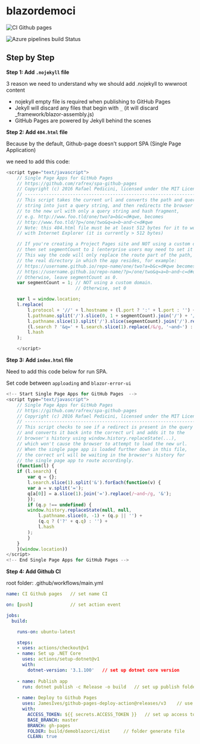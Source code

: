 # blazordemoci
![CI Github pages](https://github.com/vienpt/blazordemoci/workflows/CI%20Github%20pages/badge.svg)

![Azure pipelines build Status](https://dev.azure.com/viendev0909/blazor-ghpages/_build/latest?definitionId=9&branchName=master)


## Step by Step

**Step 1: Add `.nojekyll` file**

3 reason we need to understand why we should add .nojekyll to wwwroot content

- nojekyll empty file is required when publishing to GitHub Pages
- Jekyll will discard any files that begin with `_` (it will discard _framework/blazor-assembly.js)
- GitHub Pages are powered by Jekyll behind the scenes

**Step 2: Add `404.html` file**

Because by the default, Github-page doesn't support SPA (Single Page Application)

we need to add this code:

``` javascript
<script type="text/javascript">
	// Single Page Apps for GitHub Pages
	// https://github.com/rafrex/spa-github-pages
	// Copyright (c) 2016 Rafael Pedicini, licensed under the MIT License
	// ----------------------------------------------------------------------
	// This script takes the current url and converts the path and query
	// string into just a query string, and then redirects the browser
	// to the new url with only a query string and hash fragment,
	// e.g. http://www.foo.tld/one/two?a=b&c=d#qwe, becomes
	// http://www.foo.tld/?p=/one/two&q=a=b~and~c=d#qwe
	// Note: this 404.html file must be at least 512 bytes for it to work
	// with Internet Explorer (it is currently > 512 bytes)

	// If you're creating a Project Pages site and NOT using a custom domain,
	// then set segmentCount to 1 (enterprise users may need to set it to > 1).
	// This way the code will only replace the route part of the path, and not
	// the real directory in which the app resides, for example:
	// https://username.github.io/repo-name/one/two?a=b&c=d#qwe becomes
	// https://username.github.io/repo-name/?p=/one/two&q=a=b~and~c=d#qwe
	// Otherwise, leave segmentCount as 0.
	var segmentCount = 1; // NOT using a custom domain.
						  // Otherwise, set 0

	var l = window.location;
	l.replace(
		l.protocol + '//' + l.hostname + (l.port ? ':' + l.port : '') +
		l.pathname.split('/').slice(0, 1 + segmentCount).join('/') + '/?p=/' +
		l.pathname.slice(1).split('/').slice(segmentCount).join('/').replace(/&/g, '~and~') +
		(l.search ? '&q=' + l.search.slice(1).replace(/&/g, '~and~') : '') +
		l.hash
	);

	</script>

```

**Step 3: Add `index.html` file**

Need to add this code below for run SPA.

Set code between `apploading` and `blazor-error-ui`

``` javascript
<!-- Start Single Page Apps for GitHub Pages  -->
<script type="text/javascript">
	// Single Page Apps for GitHub Pages
	// https://github.com/rafrex/spa-github-pages
	// Copyright (c) 2016 Rafael Pedicini, licensed under the MIT License
	// ----------------------------------------------------------------------
	// This script checks to see if a redirect is present in the query string
	// and converts it back into the correct url and adds it to the
	// browser's history using window.history.replaceState(...),
	// which won't cause the browser to attempt to load the new url.
	// When the single page app is loaded further down in this file,
	// the correct url will be waiting in the browser's history for
	// the single page app to route accordingly.
	(function(l) {
	if (l.search) {
		var q = {};
		l.search.slice(1).split('&').forEach(function(v) {
		var a = v.split('=');
		q[a[0]] = a.slice(1).join('=').replace(/~and~/g, '&');
		});
		if (q.p !== undefined) {
		window.history.replaceState(null, null,
			l.pathname.slice(0, -1) + (q.p || '') +
			(q.q ? ('?' + q.q) : '') +
			l.hash
		);
		}
	}
	}(window.location))
</script>
<!-- End Single Page Apps for GitHub Pages -->
```

**Step 4: Add Github CI**

root folder: .github/workflows/main.yml

``` yaml
name: CI Github pages	// set name CI

on: [push]			 	// set action event

jobs:
  build:

    runs-on: ubuntu-latest

    steps:
    - uses: actions/checkout@v1
    - name: Set up .NET Core
      uses: actions/setup-dotnet@v1
      with:
        dotnet-version: '3.1.100'	// set up dotnet core version
    
    - name: Publish app
      run: dotnet publish -c Release -o build	// set up publish folder /build
    
    - name: Deploy to Github Pages
      uses: JamesIves/github-pages-deploy-action@releases/v3	// use this repos to deploy
      with:
        ACCESS_TOKEN: ${{ secrets.ACCESS_TOKEN }}	// set up access token from Github setting
        BASE_BRANCH: master
        BRANCH: gh-pages
        FOLDER: build/demoblazorci/dist		// folder generate file
        CLEAN: true
```
